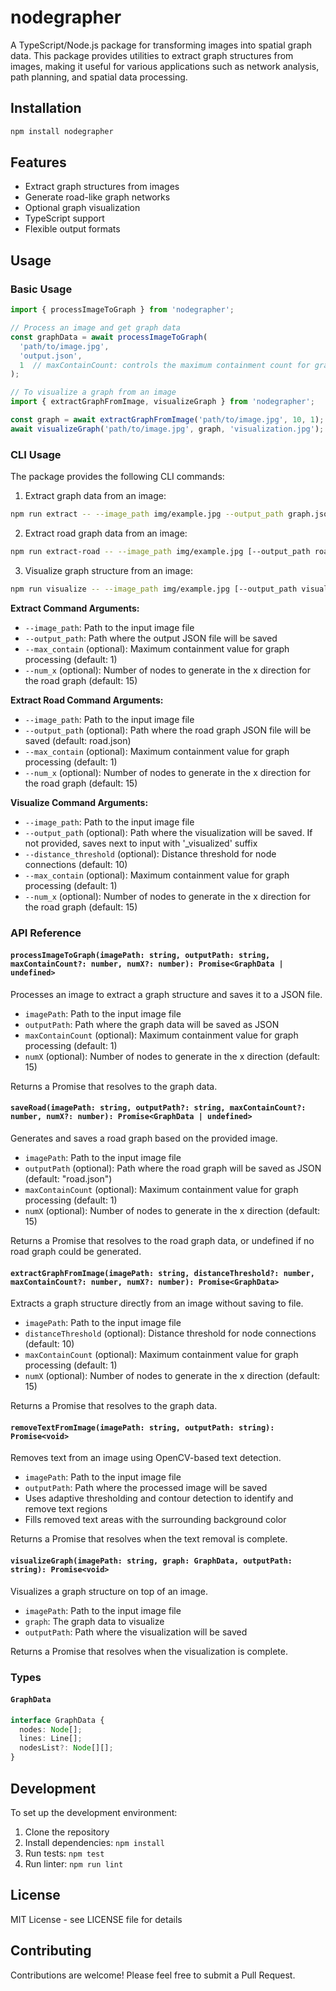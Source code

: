 # nodegrapher

A TypeScript/Node.js package for transforming images into spatial graph data. This package provides utilities to extract graph structures from images, making it useful for various applications such as network analysis, path planning, and spatial data processing.

## Installation

```bash
npm install nodegrapher
```

## Features

- Extract graph structures from images
- Generate road-like graph networks
- Optional graph visualization
- TypeScript support
- Flexible output formats

## Usage

### Basic Usage

```typescript
import { processImageToGraph } from 'nodegrapher';

// Process an image and get graph data
const graphData = await processImageToGraph(
  'path/to/image.jpg',
  'output.json',
  1  // maxContainCount: controls the maximum containment count for graph processing
);

// To visualize a graph from an image
import { extractGraphFromImage, visualizeGraph } from 'nodegrapher';

const graph = await extractGraphFromImage('path/to/image.jpg', 10, 1);
await visualizeGraph('path/to/image.jpg', graph, 'visualization.jpg');
```

### CLI Usage

The package provides the following CLI commands:

1. Extract graph data from an image:
```bash
npm run extract -- --image_path img/example.jpg --output_path graph.json [--max_contain <number>] [--num_x <number>]
```

2. Extract road graph data from an image:
```bash
npm run extract-road -- --image_path img/example.jpg [--output_path road.json] [--max_contain <number>] [--num_x <number>]
```

3. Visualize graph structure from an image:
```bash
npm run visualize -- --image_path img/example.jpg [--output_path visualization.jpg] [--distance_threshold <number>] [--max_contain <number>] [--num_x <number>]
```

**Extract Command Arguments:**
- `--image_path`: Path to the input image file
- `--output_path`: Path where the output JSON file will be saved
- `--max_contain` (optional): Maximum containment value for graph processing (default: 1)
- `--num_x` (optional): Number of nodes to generate in the x direction for the road graph (default: 15)

**Extract Road Command Arguments:**
- `--image_path`: Path to the input image file
- `--output_path` (optional): Path where the road graph JSON file will be saved (default: road.json)
- `--max_contain` (optional): Maximum containment value for graph processing (default: 1)
- `--num_x` (optional): Number of nodes to generate in the x direction for the road graph (default: 15)

**Visualize Command Arguments:**
- `--image_path`: Path to the input image file
- `--output_path` (optional): Path where the visualization will be saved. If not provided, saves next to input with '_visualized' suffix
- `--distance_threshold` (optional): Distance threshold for node connections (default: 10)
- `--max_contain` (optional): Maximum containment value for graph processing (default: 1)
- `--num_x` (optional): Number of nodes to generate in the x direction for the road graph (default: 15)

### API Reference

#### `processImageToGraph(imagePath: string, outputPath: string, maxContainCount?: number, numX?: number): Promise<GraphData | undefined>`
Processes an image to extract a graph structure and saves it to a JSON file.

- `imagePath`: Path to the input image file
- `outputPath`: Path where the graph data will be saved as JSON
- `maxContainCount` (optional): Maximum containment value for graph processing (default: 1)
- `numX` (optional): Number of nodes to generate in the x direction (default: 15)

Returns a Promise that resolves to the graph data.

#### `saveRoad(imagePath: string, outputPath?: string, maxContainCount?: number, numX?: number): Promise<GraphData | undefined>`
Generates and saves a road graph based on the provided image.

- `imagePath`: Path to the input image file
- `outputPath` (optional): Path where the road graph will be saved as JSON (default: "road.json")
- `maxContainCount` (optional): Maximum containment value for graph processing (default: 1)
- `numX` (optional): Number of nodes to generate in the x direction (default: 15)

Returns a Promise that resolves to the road graph data, or undefined if no road graph could be generated.

#### `extractGraphFromImage(imagePath: string, distanceThreshold?: number, maxContainCount?: number, numX?: number): Promise<GraphData>`
Extracts a graph structure directly from an image without saving to file.

- `imagePath`: Path to the input image file
- `distanceThreshold` (optional): Distance threshold for node connections (default: 10)
- `maxContainCount` (optional): Maximum containment value for graph processing (default: 1)
- `numX` (optional): Number of nodes to generate in the x direction (default: 15)

Returns a Promise that resolves to the graph data.

#### `removeTextFromImage(imagePath: string, outputPath: string): Promise<void>`
Removes text from an image using OpenCV-based text detection.

- `imagePath`: Path to the input image file
- `outputPath`: Path where the processed image will be saved
- Uses adaptive thresholding and contour detection to identify and remove text regions
- Fills removed text areas with the surrounding background color

Returns a Promise that resolves when the text removal is complete.

#### `visualizeGraph(imagePath: string, graph: GraphData, outputPath: string): Promise<void>`
Visualizes a graph structure on top of an image.

- `imagePath`: Path to the input image file
- `graph`: The graph data to visualize
- `outputPath`: Path where the visualization will be saved

Returns a Promise that resolves when the visualization is complete.

### Types

#### `GraphData`
```typescript
interface GraphData {
  nodes: Node[];
  lines: Line[];
  nodesList?: Node[][];
}
```

## Development

To set up the development environment:

1. Clone the repository
2. Install dependencies: `npm install`
3. Run tests: `npm test`
4. Run linter: `npm run lint`

## License

MIT License - see LICENSE file for details

## Contributing

Contributions are welcome! Please feel free to submit a Pull Request.